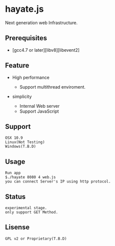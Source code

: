 # hayate.js  
Next generation web Infrastructure.

## Prerequisites

- [gcc4.7 or later][libv8][libevent2]

## Feature
* High performance
	- Support multithread enviroment.

* simplicity
 	- Internal Web server
  	- Support JavaScript

## Support
	OSX 10.9
	Linux(Not Testing)
	Windows(T.B.D)

## Usage
	Run app
	$./hayate 8080 4 web.js
	you can connect Server's IP using http protocol.
	
## Status
	experimental stage.
	only support GET Method.
	
## Lisense
	GPL v2 or Proprietary(T.B.D)
